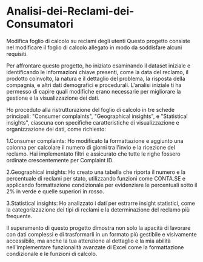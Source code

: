 # Analisi-dei-Reclami-dei-Consumatori

Modifica foglio di calcolo su reclami degli utenti
Questo progetto consiste nel modificare il foglio di calcolo allegato in modo da soddisfare alcuni requisiti.


Per affrontare questo progetto, ho iniziato esaminando il dataset iniziale e identificando le informazioni chiave presenti, come la data del reclamo, il prodotto coinvolto, la natura e il dettaglio del problema, la risposta della compagnia, e altri dati demografici e procedurali.
L'analisi iniziale ti ha permesso di capire quali modifiche erano necessarie per migliorare la gestione e la visualizzazione dei dati.

Ho proceduto alla ristrutturazione del foglio di calcolo in tre schede principali: "Consumer complaints", "Geographical insights", e "Statistical insights", ciascuna con specifiche caratteristiche di visualizzazione e organizzazione dei dati, come richiesto:

1.Consumer complaints: Ho modificato la formattazione e aggiunto una colonna per calcolare il numero di giorni tra l'invio e la ricezione del reclamo. Hai implementato filtri e assicurato che tutte le righe fossero ordinate crescentemente per Complaint ID.


2.Geographical insights: Ho creato una tabella che riporta il numero e la percentuale di reclami per stato, utilizzando funzioni come CONTA.SE e applicando formattazione condizionale per evidenziare le percentuali sotto il 2% in verde e quelle superiori in rosso.


3.Statistical insights: Ho analizzato i dati per estrarre insight statistici, come la categorizzazione dei tipi di reclami e la determinazione del reclamo più frequente.


Il superamento di questo progetto dimostra non solo la apacità di lavorare con dati complessi e di trasformarli in un formato più gestibile e visivamente accessibile, 
ma anche la tua attenzione al dettaglio e la mia abilità nell'implementare funzionalità avanzate di Excel come la formattazione condizionale e le funzioni di calcolo. 
